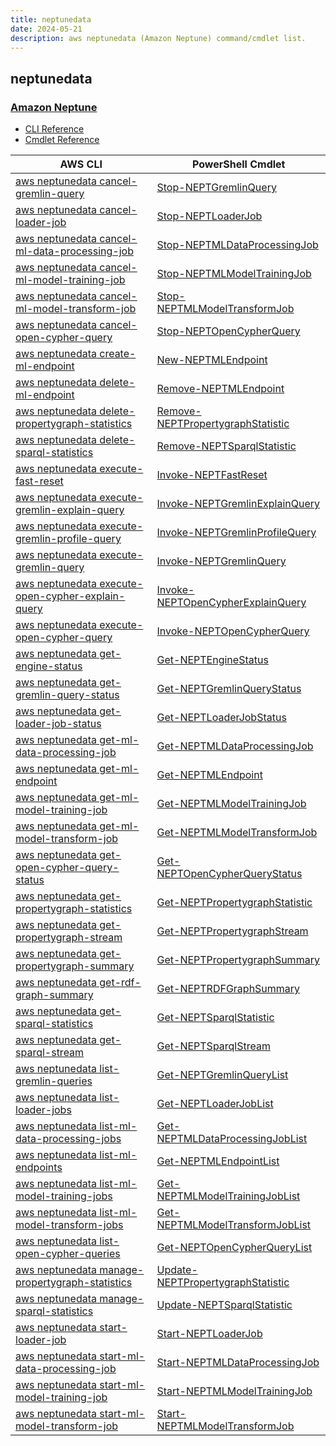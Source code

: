 ```yaml
---
title: neptunedata
date: 2024-05-21
description: aws neptunedata (Amazon Neptune) command/cmdlet list.
---
```


## neptunedata

### [Amazon Neptune](https://aws.amazon.com/neptune/)

* [CLI Reference](https://awscli.amazonaws.com/v2/documentation/api/latest/reference/neptunedata/index.html)
* [Cmdlet Reference](https://docs.aws.amazon.com/powershell/latest/reference/items/Neptunedata_cmdlets.html)

|AWS CLI|PowerShell Cmdlet|
|----|----|
|[aws neptunedata cancel-gremlin-query](https://awscli.amazonaws.com/v2/documentation/api/latest/reference/neptunedata/cancel-gremlin-query.html)|[Stop-NEPTGremlinQuery](https://docs.aws.amazon.com/powershell/latest/reference/items/Stop-NEPTGremlinQuery.html)|
|[aws neptunedata cancel-loader-job](https://awscli.amazonaws.com/v2/documentation/api/latest/reference/neptunedata/cancel-loader-job.html)|[Stop-NEPTLoaderJob](https://docs.aws.amazon.com/powershell/latest/reference/items/Stop-NEPTLoaderJob.html)|
|[aws neptunedata cancel-ml-data-processing-job](https://awscli.amazonaws.com/v2/documentation/api/latest/reference/neptunedata/cancel-ml-data-processing-job.html)|[Stop-NEPTMLDataProcessingJob](https://docs.aws.amazon.com/powershell/latest/reference/items/Stop-NEPTMLDataProcessingJob.html)|
|[aws neptunedata cancel-ml-model-training-job](https://awscli.amazonaws.com/v2/documentation/api/latest/reference/neptunedata/cancel-ml-model-training-job.html)|[Stop-NEPTMLModelTrainingJob](https://docs.aws.amazon.com/powershell/latest/reference/items/Stop-NEPTMLModelTrainingJob.html)|
|[aws neptunedata cancel-ml-model-transform-job](https://awscli.amazonaws.com/v2/documentation/api/latest/reference/neptunedata/cancel-ml-model-transform-job.html)|[Stop-NEPTMLModelTransformJob](https://docs.aws.amazon.com/powershell/latest/reference/items/Stop-NEPTMLModelTransformJob.html)|
|[aws neptunedata cancel-open-cypher-query](https://awscli.amazonaws.com/v2/documentation/api/latest/reference/neptunedata/cancel-open-cypher-query.html)|[Stop-NEPTOpenCypherQuery](https://docs.aws.amazon.com/powershell/latest/reference/items/Stop-NEPTOpenCypherQuery.html)|
|[aws neptunedata create-ml-endpoint](https://awscli.amazonaws.com/v2/documentation/api/latest/reference/neptunedata/create-ml-endpoint.html)|[New-NEPTMLEndpoint](https://docs.aws.amazon.com/powershell/latest/reference/items/New-NEPTMLEndpoint.html)|
|[aws neptunedata delete-ml-endpoint](https://awscli.amazonaws.com/v2/documentation/api/latest/reference/neptunedata/delete-ml-endpoint.html)|[Remove-NEPTMLEndpoint](https://docs.aws.amazon.com/powershell/latest/reference/items/Remove-NEPTMLEndpoint.html)|
|[aws neptunedata delete-propertygraph-statistics](https://awscli.amazonaws.com/v2/documentation/api/latest/reference/neptunedata/delete-propertygraph-statistics.html)|[Remove-NEPTPropertygraphStatistic](https://docs.aws.amazon.com/powershell/latest/reference/items/Remove-NEPTPropertygraphStatistic.html)|
|[aws neptunedata delete-sparql-statistics](https://awscli.amazonaws.com/v2/documentation/api/latest/reference/neptunedata/delete-sparql-statistics.html)|[Remove-NEPTSparqlStatistic](https://docs.aws.amazon.com/powershell/latest/reference/items/Remove-NEPTSparqlStatistic.html)|
|[aws neptunedata execute-fast-reset](https://awscli.amazonaws.com/v2/documentation/api/latest/reference/neptunedata/execute-fast-reset.html)|[Invoke-NEPTFastReset](https://docs.aws.amazon.com/powershell/latest/reference/items/Invoke-NEPTFastReset.html)|
|[aws neptunedata execute-gremlin-explain-query](https://awscli.amazonaws.com/v2/documentation/api/latest/reference/neptunedata/execute-gremlin-explain-query.html)|[Invoke-NEPTGremlinExplainQuery](https://docs.aws.amazon.com/powershell/latest/reference/items/Invoke-NEPTGremlinExplainQuery.html)|
|[aws neptunedata execute-gremlin-profile-query](https://awscli.amazonaws.com/v2/documentation/api/latest/reference/neptunedata/execute-gremlin-profile-query.html)|[Invoke-NEPTGremlinProfileQuery](https://docs.aws.amazon.com/powershell/latest/reference/items/Invoke-NEPTGremlinProfileQuery.html)|
|[aws neptunedata execute-gremlin-query](https://awscli.amazonaws.com/v2/documentation/api/latest/reference/neptunedata/execute-gremlin-query.html)|[Invoke-NEPTGremlinQuery](https://docs.aws.amazon.com/powershell/latest/reference/items/Invoke-NEPTGremlinQuery.html)|
|[aws neptunedata execute-open-cypher-explain-query](https://awscli.amazonaws.com/v2/documentation/api/latest/reference/neptunedata/execute-open-cypher-explain-query.html)|[Invoke-NEPTOpenCypherExplainQuery](https://docs.aws.amazon.com/powershell/latest/reference/items/Invoke-NEPTOpenCypherExplainQuery.html)|
|[aws neptunedata execute-open-cypher-query](https://awscli.amazonaws.com/v2/documentation/api/latest/reference/neptunedata/execute-open-cypher-query.html)|[Invoke-NEPTOpenCypherQuery](https://docs.aws.amazon.com/powershell/latest/reference/items/Invoke-NEPTOpenCypherQuery.html)|
|[aws neptunedata get-engine-status](https://awscli.amazonaws.com/v2/documentation/api/latest/reference/neptunedata/get-engine-status.html)|[Get-NEPTEngineStatus](https://docs.aws.amazon.com/powershell/latest/reference/items/Get-NEPTEngineStatus.html)|
|[aws neptunedata get-gremlin-query-status](https://awscli.amazonaws.com/v2/documentation/api/latest/reference/neptunedata/get-gremlin-query-status.html)|[Get-NEPTGremlinQueryStatus](https://docs.aws.amazon.com/powershell/latest/reference/items/Get-NEPTGremlinQueryStatus.html)|
|[aws neptunedata get-loader-job-status](https://awscli.amazonaws.com/v2/documentation/api/latest/reference/neptunedata/get-loader-job-status.html)|[Get-NEPTLoaderJobStatus](https://docs.aws.amazon.com/powershell/latest/reference/items/Get-NEPTLoaderJobStatus.html)|
|[aws neptunedata get-ml-data-processing-job](https://awscli.amazonaws.com/v2/documentation/api/latest/reference/neptunedata/get-ml-data-processing-job.html)|[Get-NEPTMLDataProcessingJob](https://docs.aws.amazon.com/powershell/latest/reference/items/Get-NEPTMLDataProcessingJob.html)|
|[aws neptunedata get-ml-endpoint](https://awscli.amazonaws.com/v2/documentation/api/latest/reference/neptunedata/get-ml-endpoint.html)|[Get-NEPTMLEndpoint](https://docs.aws.amazon.com/powershell/latest/reference/items/Get-NEPTMLEndpoint.html)|
|[aws neptunedata get-ml-model-training-job](https://awscli.amazonaws.com/v2/documentation/api/latest/reference/neptunedata/get-ml-model-training-job.html)|[Get-NEPTMLModelTrainingJob](https://docs.aws.amazon.com/powershell/latest/reference/items/Get-NEPTMLModelTrainingJob.html)|
|[aws neptunedata get-ml-model-transform-job](https://awscli.amazonaws.com/v2/documentation/api/latest/reference/neptunedata/get-ml-model-transform-job.html)|[Get-NEPTMLModelTransformJob](https://docs.aws.amazon.com/powershell/latest/reference/items/Get-NEPTMLModelTransformJob.html)|
|[aws neptunedata get-open-cypher-query-status](https://awscli.amazonaws.com/v2/documentation/api/latest/reference/neptunedata/get-open-cypher-query-status.html)|[Get-NEPTOpenCypherQueryStatus](https://docs.aws.amazon.com/powershell/latest/reference/items/Get-NEPTOpenCypherQueryStatus.html)|
|[aws neptunedata get-propertygraph-statistics](https://awscli.amazonaws.com/v2/documentation/api/latest/reference/neptunedata/get-propertygraph-statistics.html)|[Get-NEPTPropertygraphStatistic](https://docs.aws.amazon.com/powershell/latest/reference/items/Get-NEPTPropertygraphStatistic.html)|
|[aws neptunedata get-propertygraph-stream](https://awscli.amazonaws.com/v2/documentation/api/latest/reference/neptunedata/get-propertygraph-stream.html)|[Get-NEPTPropertygraphStream](https://docs.aws.amazon.com/powershell/latest/reference/items/Get-NEPTPropertygraphStream.html)|
|[aws neptunedata get-propertygraph-summary](https://awscli.amazonaws.com/v2/documentation/api/latest/reference/neptunedata/get-propertygraph-summary.html)|[Get-NEPTPropertygraphSummary](https://docs.aws.amazon.com/powershell/latest/reference/items/Get-NEPTPropertygraphSummary.html)|
|[aws neptunedata get-rdf-graph-summary](https://awscli.amazonaws.com/v2/documentation/api/latest/reference/neptunedata/get-rdf-graph-summary.html)|[Get-NEPTRDFGraphSummary](https://docs.aws.amazon.com/powershell/latest/reference/items/Get-NEPTRDFGraphSummary.html)|
|[aws neptunedata get-sparql-statistics](https://awscli.amazonaws.com/v2/documentation/api/latest/reference/neptunedata/get-sparql-statistics.html)|[Get-NEPTSparqlStatistic](https://docs.aws.amazon.com/powershell/latest/reference/items/Get-NEPTSparqlStatistic.html)|
|[aws neptunedata get-sparql-stream](https://awscli.amazonaws.com/v2/documentation/api/latest/reference/neptunedata/get-sparql-stream.html)|[Get-NEPTSparqlStream](https://docs.aws.amazon.com/powershell/latest/reference/items/Get-NEPTSparqlStream.html)|
|[aws neptunedata list-gremlin-queries](https://awscli.amazonaws.com/v2/documentation/api/latest/reference/neptunedata/list-gremlin-queries.html)|[Get-NEPTGremlinQueryList](https://docs.aws.amazon.com/powershell/latest/reference/items/Get-NEPTGremlinQueryList.html)|
|[aws neptunedata list-loader-jobs](https://awscli.amazonaws.com/v2/documentation/api/latest/reference/neptunedata/list-loader-jobs.html)|[Get-NEPTLoaderJobList](https://docs.aws.amazon.com/powershell/latest/reference/items/Get-NEPTLoaderJobList.html)|
|[aws neptunedata list-ml-data-processing-jobs](https://awscli.amazonaws.com/v2/documentation/api/latest/reference/neptunedata/list-ml-data-processing-jobs.html)|[Get-NEPTMLDataProcessingJobList](https://docs.aws.amazon.com/powershell/latest/reference/items/Get-NEPTMLDataProcessingJobList.html)|
|[aws neptunedata list-ml-endpoints](https://awscli.amazonaws.com/v2/documentation/api/latest/reference/neptunedata/list-ml-endpoints.html)|[Get-NEPTMLEndpointList](https://docs.aws.amazon.com/powershell/latest/reference/items/Get-NEPTMLEndpointList.html)|
|[aws neptunedata list-ml-model-training-jobs](https://awscli.amazonaws.com/v2/documentation/api/latest/reference/neptunedata/list-ml-model-training-jobs.html)|[Get-NEPTMLModelTrainingJobList](https://docs.aws.amazon.com/powershell/latest/reference/items/Get-NEPTMLModelTrainingJobList.html)|
|[aws neptunedata list-ml-model-transform-jobs](https://awscli.amazonaws.com/v2/documentation/api/latest/reference/neptunedata/list-ml-model-transform-jobs.html)|[Get-NEPTMLModelTransformJobList](https://docs.aws.amazon.com/powershell/latest/reference/items/Get-NEPTMLModelTransformJobList.html)|
|[aws neptunedata list-open-cypher-queries](https://awscli.amazonaws.com/v2/documentation/api/latest/reference/neptunedata/list-open-cypher-queries.html)|[Get-NEPTOpenCypherQueryList](https://docs.aws.amazon.com/powershell/latest/reference/items/Get-NEPTOpenCypherQueryList.html)|
|[aws neptunedata manage-propertygraph-statistics](https://awscli.amazonaws.com/v2/documentation/api/latest/reference/neptunedata/manage-propertygraph-statistics.html)|[Update-NEPTPropertygraphStatistic](https://docs.aws.amazon.com/powershell/latest/reference/items/Update-NEPTPropertygraphStatistic.html)|
|[aws neptunedata manage-sparql-statistics](https://awscli.amazonaws.com/v2/documentation/api/latest/reference/neptunedata/manage-sparql-statistics.html)|[Update-NEPTSparqlStatistic](https://docs.aws.amazon.com/powershell/latest/reference/items/Update-NEPTSparqlStatistic.html)|
|[aws neptunedata start-loader-job](https://awscli.amazonaws.com/v2/documentation/api/latest/reference/neptunedata/start-loader-job.html)|[Start-NEPTLoaderJob](https://docs.aws.amazon.com/powershell/latest/reference/items/Start-NEPTLoaderJob.html)|
|[aws neptunedata start-ml-data-processing-job](https://awscli.amazonaws.com/v2/documentation/api/latest/reference/neptunedata/start-ml-data-processing-job.html)|[Start-NEPTMLDataProcessingJob](https://docs.aws.amazon.com/powershell/latest/reference/items/Start-NEPTMLDataProcessingJob.html)|
|[aws neptunedata start-ml-model-training-job](https://awscli.amazonaws.com/v2/documentation/api/latest/reference/neptunedata/start-ml-model-training-job.html)|[Start-NEPTMLModelTrainingJob](https://docs.aws.amazon.com/powershell/latest/reference/items/Start-NEPTMLModelTrainingJob.html)|
|[aws neptunedata start-ml-model-transform-job](https://awscli.amazonaws.com/v2/documentation/api/latest/reference/neptunedata/start-ml-model-transform-job.html)|[Start-NEPTMLModelTransformJob](https://docs.aws.amazon.com/powershell/latest/reference/items/Start-NEPTMLModelTransformJob.html)|

